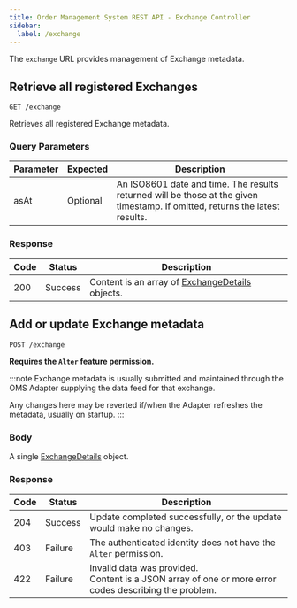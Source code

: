 ```yaml
---
title: Order Management System REST API - Exchange Controller
sidebar:
  label: /exchange
---
```


The `exchange` URL provides management of Exchange metadata.

## Retrieve all registered Exchanges

`GET /exchange`

Retrieves all registered Exchange metadata.

### Query Parameters

| Parameter | Expected | Description |
|-----------|----------|-------------|
| asAt      | Optional | An ISO8601 date and time. The results returned will be those at the given timestamp. If omitted, returns the latest results. |

### Response

| Code | Status  | Description |
|------|---------|-------------|
| 200  | Success | Content is an array of [ExchangeDetails](../../proto/oms2/#exchangedetails) objects. |

## Add or update Exchange metadata

`POST /exchange`

**Requires the `Alter` feature permission.**

:::note
Exchange metadata is usually submitted and maintained through the OMS Adapter supplying the data feed for that exchange.

Any changes here may be reverted if/when the Adapter refreshes the metadata, usually on startup.
:::

### Body

A single [ExchangeDetails](../../proto/oms2/#exchangedetails) object.

### Response

| Code | Status  | Description |
|------|---------|-------------|
| 204  | Success | Update completed successfully, or the update would make no changes. |
| 403  | Failure | The authenticated identity does not have the `Alter` permission. |
| 422  | Failure | Invalid data was provided.<br>Content is a JSON array of one or more error codes describing the problem. |
